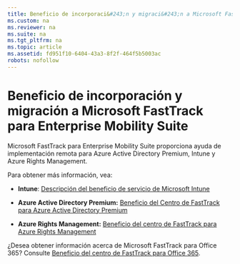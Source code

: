 ```yaml
---
title: Beneficio de incorporaci&#243;n y migraci&#243;n a Microsoft FastTrack para Enterprise Mobility Suite
ms.custom: na
ms.reviewer: na
ms.suite: na
ms.tgt_pltfrm: na
ms.topic: article
ms.assetid: fd951f10-6404-43a3-8f2f-464f5b5003ac
robots: nofollow
---
```

# Beneficio de incorporaci&#243;n y migraci&#243;n a Microsoft FastTrack para Enterprise Mobility Suite
Microsoft FastTrack para Enterprise Mobility Suite proporciona ayuda de implementación remota para Azure Active Directory Premium, Intune y Azure Rights Management.

Para obtener más información, vea:

-   **Intune**: [Descripción del beneficio de servicio de Microsoft Intune](../Topic/FastTrack-Center-Benefit-for-Intune.md)

-   **Azure Active Directory Premium:**  [Beneficio del Centro de FastTrack para Azure Active Directory Premium](../Topic/FastTrack-Center-Benefit-for-Azure-Active-Directory-Premium.md)

-   **Azure Rights Management:**  [Beneficio del centro de FastTrack para Azure Rights Management](../Topic/FastTrack-Center-Benefit-for-Azure-Rights-Management.md)

¿Desea obtener información acerca de Microsoft FastTrack para Office 365? Consulte [Beneficio del centro de FastTrack para Office 365](https://technet.microsoft.com/library/office-365-onboarding-benefit.aspx).

